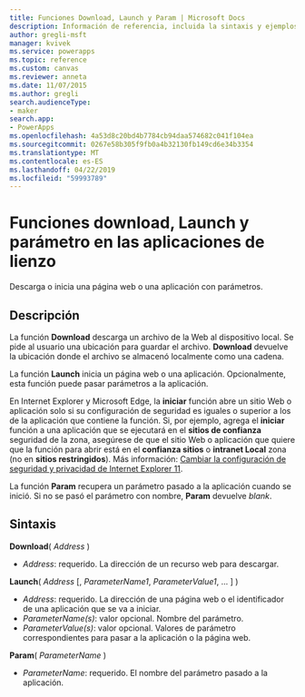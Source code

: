 ```yaml
---
title: Funciones Download, Launch y Param | Microsoft Docs
description: Información de referencia, incluida la sintaxis y ejemplos para las funciones Download, Launch y parámetro en las aplicaciones de lienzo
author: gregli-msft
manager: kvivek
ms.service: powerapps
ms.topic: reference
ms.custom: canvas
ms.reviewer: anneta
ms.date: 11/07/2015
ms.author: gregli
search.audienceType:
- maker
search.app:
- PowerApps
ms.openlocfilehash: 4a53d8c20bd4b7784cb94daa574682c041f104ea
ms.sourcegitcommit: 0267e58b305f9fb0a4b32130fb149cd6e34b3354
ms.translationtype: MT
ms.contentlocale: es-ES
ms.lasthandoff: 04/22/2019
ms.locfileid: "59993789"
---
```

# <a name="download-launch-and-param-functions-in-canvas-apps"></a>Funciones download, Launch y parámetro en las aplicaciones de lienzo
Descarga o inicia una página web o una aplicación con parámetros.  

## <a name="description"></a>Descripción
La función **Download** descarga un archivo de la Web al dispositivo local. Se pide al usuario una ubicación para guardar el archivo.  **Download** devuelve la ubicación donde el archivo se almacenó localmente como una cadena.  

La función **Launch** inicia un página web o una aplicación.  Opcionalmente, esta función puede pasar parámetros a la aplicación.

En Internet Explorer y Microsoft Edge, la **iniciar** función abre un sitio Web o aplicación solo si su configuración de seguridad es iguales o superior a los de la aplicación que contiene la función. Si, por ejemplo, agrega el **iniciar** función a una aplicación que se ejecutará en el **sitios de confianza** seguridad de la zona, asegúrese de que el sitio Web o aplicación que quiere que la función para abrir está en el **confianza sitios** o **intranet Local** zona (no en **sitios restringidos**). Más información: [Cambiar la configuración de seguridad y privacidad de Internet Explorer 11](https://support.microsoft.com/en-us/help/17479/windows-internet-explorer-11-change-security-privacy-settings).  

La función **Param** recupera un parámetro pasado a la aplicación cuando se inició. Si no se pasó el parámetro con nombre, **Param** devuelve *blank*.

## <a name="syntax"></a>Sintaxis
**Download**( *Address* )

* *Address*: requerido.  La dirección de un recurso web para descargar.

**Launch**( *Address* [, *ParameterName1*, *ParameterValue1*, ... ] )

* *Address*: requerido.  La dirección de una página web o el identificador de una aplicación que se va a iniciar.
* *ParameterName(s)*: valor opcional.  Nombre del parámetro.
* *ParameterValue(s)*: valor opcional.  Valores de parámetro correspondientes para pasar a la aplicación o la página web.

**Param**( *ParameterName* )

* *ParameterName*: requerido.  El nombre del parámetro pasado a la aplicación.


